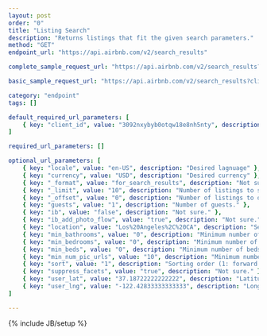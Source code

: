 ```yaml
---
layout: post
order: "0"
title: "Listing Search"
description: "Returns listings that fit the given search parameters."
method: "GET"
endpoint_url: "https://api.airbnb.com/v2/search_results"

complete_sample_request_url: "https://api.airbnb.com/v2/search_results?client_id=3092nxybyb0otqw18e8nh5nty&locale=en-US&currency=USD&_format=for_search_results&_limit=10&_offset=0&guests=1&ib=false&ib_add_photo_flow=true&location=Los%20Angeles%2C%20CA&min_bathrooms=0&min_bedrooms=0&min_beds=0&min_num_pic_urls=10&mobile_session_id=&sort=1&suppress_facets=true&user_lat=37.34722222222222&user_lng=-122.04833333333333"

basic_sample_request_url: "https://api.airbnb.com/v2/search_results?client_id=3092nxybyb0otqw18e8nh5nty"

category: "endpoint"
tags: []

default_required_url_parameters: [
	{ key: "client_id", value: "3092nxybyb0otqw18e8nh5nty", description: "API Key" }
]

required_url_parameters: []

optional_url_parameters: [
	{ key: "locale", value: "en-US", description: "Desired lagnuage" },
	{ key: "currency", value: "USD", description: "Desired currency" },
	{ key: "_format", value: "for_search_results", description: "Not sure what this is for." },
	{ key: "_limit", value: "10", description: "Number of listings to show at a time." },
	{ key: "_offset", value: "0", description: "Number of listings to offset in search." },
	{ key: "guests", value: "1", description: "Number of guests." },
	{ key: "ib", value: "false", description: "Not sure." },
	{ key: "ib_add_photo_flow", value: "true", description: "Not sure." },
	{ key: "location", value: "Los%20Angeles%2C%20CA", description: "Search by location name -- if unsure of lat/lng, etc." },
	{ key: "min_bathrooms", value: "0", description: "Minimum number of bathrooms." },
	{ key: "min_bedrooms", value: "0", description: "Minimum number of bedrooms." },
	{ key: "min_beds", value: "0", description: "Minimum number of beds." },
	{ key: "min_num_pic_urls", value: "10", description: "Minimum number of pictures." },
	{ key: "sort", value: "1", description: "Sorting order (1: forward order, 0: reverse order)." },
	{ key: "suppress_facets", value: "true", description: "Not sure." },
	{ key: "user_lat", value: "37.18722222222222", description: "Latitude search coordinate." },
	{ key: "user_lng", value: "-122.42833333333333", description: "Longitude search coordinate." }
]

---
```

{% include JB/setup %}
